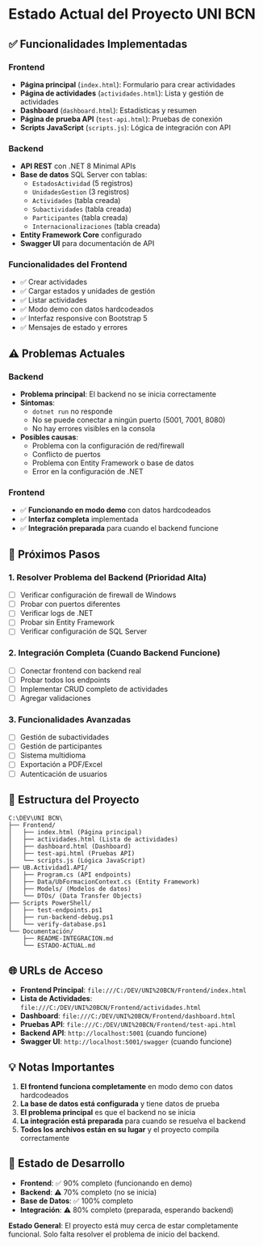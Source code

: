 # Estado Actual del Proyecto UNI BCN

## ✅ Funcionalidades Implementadas

### Frontend
- **Página principal** (`index.html`): Formulario para crear actividades
- **Página de actividades** (`actividades.html`): Lista y gestión de actividades
- **Dashboard** (`dashboard.html`): Estadísticas y resumen
- **Página de prueba API** (`test-api.html`): Pruebas de conexión
- **Scripts JavaScript** (`scripts.js`): Lógica de integración con API

### Backend
- **API REST** con .NET 8 Minimal APIs
- **Base de datos** SQL Server con tablas:
  - `EstadosActividad` (5 registros)
  - `UnidadesGestion` (3 registros)
  - `Actividades` (tabla creada)
  - `Subactividades` (tabla creada)
  - `Participantes` (tabla creada)
  - `Internacionalizaciones` (tabla creada)
- **Entity Framework Core** configurado
- **Swagger UI** para documentación de API

### Funcionalidades del Frontend
- ✅ Crear actividades
- ✅ Cargar estados y unidades de gestión
- ✅ Listar actividades
- ✅ Modo demo con datos hardcodeados
- ✅ Interfaz responsive con Bootstrap 5
- ✅ Mensajes de estado y errores

## ⚠️ Problemas Actuales

### Backend
- **Problema principal**: El backend no se inicia correctamente
- **Síntomas**: 
  - `dotnet run` no responde
  - No se puede conectar a ningún puerto (5001, 7001, 8080)
  - No hay errores visibles en la consola
- **Posibles causas**:
  - Problema con la configuración de red/firewall
  - Conflicto de puertos
  - Problema con Entity Framework o base de datos
  - Error en la configuración de .NET

### Frontend
- ✅ **Funcionando en modo demo** con datos hardcodeados
- ✅ **Interfaz completa** implementada
- ✅ **Integración preparada** para cuando el backend funcione

## 🔧 Próximos Pasos

### 1. Resolver Problema del Backend (Prioridad Alta)
- [ ] Verificar configuración de firewall de Windows
- [ ] Probar con puertos diferentes
- [ ] Verificar logs de .NET
- [ ] Probar sin Entity Framework
- [ ] Verificar configuración de SQL Server

### 2. Integración Completa (Cuando Backend Funcione)
- [ ] Conectar frontend con backend real
- [ ] Probar todos los endpoints
- [ ] Implementar CRUD completo de actividades
- [ ] Agregar validaciones

### 3. Funcionalidades Avanzadas
- [ ] Gestión de subactividades
- [ ] Gestión de participantes
- [ ] Sistema multidioma
- [ ] Exportación a PDF/Excel
- [ ] Autenticación de usuarios

## 📁 Estructura del Proyecto

```
C:\DEV\UNI BCN\
├── Frontend/
│   ├── index.html (Página principal)
│   ├── actividades.html (Lista de actividades)
│   ├── dashboard.html (Dashboard)
│   ├── test-api.html (Pruebas API)
│   └── scripts.js (Lógica JavaScript)
├── UB.Actividad1.API/
│   ├── Program.cs (API endpoints)
│   ├── Data/UbFormacionContext.cs (Entity Framework)
│   ├── Models/ (Modelos de datos)
│   └── DTOs/ (Data Transfer Objects)
├── Scripts PowerShell/
│   ├── test-endpoints.ps1
│   ├── run-backend-debug.ps1
│   └── verify-database.ps1
└── Documentación/
    ├── README-INTEGRACION.md
    └── ESTADO-ACTUAL.md
```

## 🌐 URLs de Acceso

- **Frontend Principal**: `file:///C:/DEV/UNI%20BCN/Frontend/index.html`
- **Lista de Actividades**: `file:///C:/DEV/UNI%20BCN/Frontend/actividades.html`
- **Dashboard**: `file:///C:/DEV/UNI%20BCN/Frontend/dashboard.html`
- **Pruebas API**: `file:///C:/DEV/UNI%20BCN/Frontend/test-api.html`
- **Backend API**: `http://localhost:5001` (cuando funcione)
- **Swagger UI**: `http://localhost:5001/swagger` (cuando funcione)

## 💡 Notas Importantes

1. **El frontend funciona completamente** en modo demo con datos hardcodeados
2. **La base de datos está configurada** y tiene datos de prueba
3. **El problema principal** es que el backend no se inicia
4. **La integración está preparada** para cuando se resuelva el backend
5. **Todos los archivos están en su lugar** y el proyecto compila correctamente

## 🚀 Estado de Desarrollo

- **Frontend**: ✅ 90% completo (funcionando en demo)
- **Backend**: ⚠️ 70% completo (no se inicia)
- **Base de Datos**: ✅ 100% completo
- **Integración**: ⚠️ 80% completo (preparada, esperando backend)

**Estado General**: El proyecto está muy cerca de estar completamente funcional. Solo falta resolver el problema de inicio del backend.
